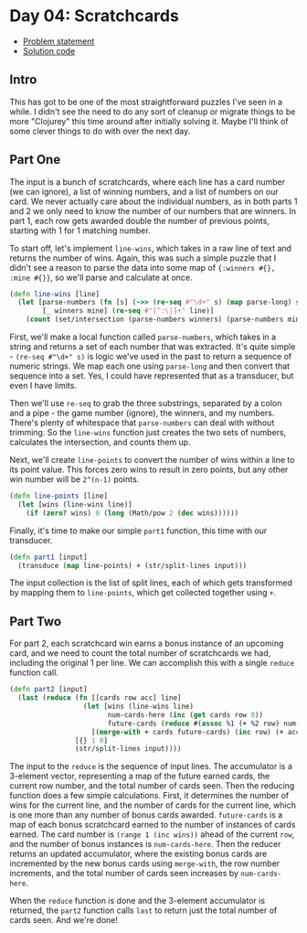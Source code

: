 # Day 04: Scratchcards

* [Problem statement](https://adventofcode.com/2023/day/4)
* [Solution code](https://github.com/abyala/advent-2023-clojure/blob/master/src/advent_2023_clojure/day04.clj)

## Intro

This has got to be one of the most straightforward puzzles I've seen in a while. I didn't see the need to do any sort
of cleanup or migrate things to be more "Clojurey" this time around after initially solving it. Maybe I'll think of
some clever things to do with over the next day.

## Part One

The input is a bunch of scratchcards, where each line has a card number (we can ignore), a list of winning numbers, and
a list of numbers on our card. We never actually care about the individual numbers, as in both parts 1 and 2 we only
need to know the number of our numbers that are winners. In part 1, each row gets awarded double the number of previous
points, starting with 1 for 1 matching number.

To start off, let's implement `line-wins`, which takes in a raw line of text and returns the number of wins. Again,
this was such a simple puzzle that I didn't see a reason to parse the data into some map of `{:winners #{}, :mine #{}}`,
so we'll parse and calculate at once.

```clojure
(defn line-wins [line]
  (let [parse-numbers (fn [s] (->> (re-seq #"\d+" s) (map parse-long) set))
        [_ winners mine] (re-seq #"[^:\|]+" line)]
    (count (set/intersection (parse-numbers winners) (parse-numbers mine)))))
```

First, we'll make a local function called `parse-numbers`, which takes in a string and returns a set of each number
that was extracted. It's quite simple - `(re-seq #"\d+" s)` is logic we've used in the past to return a sequence of
numeric strings. We map each one using `parse-long` and then convert that sequence into a set. Yes, I could have
represented that as a transducer, but even I have limits.

Then we'll use `re-seq` to grab the three substrings, separated by a colon and a pipe - the game number (ignore), the
winners, and my numbers. There's plenty of whitespace that `parse-numbers` can deal with without trimming. So the
`line-wins` function just creates the two sets of numbers, calculates the intersection, and counts them up.

Next, we'll create `line-points` to convert the number of wins within a line to its point value. This forces zero wins
to result in zero points, but any other win number will be `2^(n-1)` points.

```clojure
(defn line-points [line]
  (let [wins (line-wins line)]
    (if (zero? wins) 0 (long (Math/pow 2 (dec wins))))))
```

Finally, it's time to make our simple `part1` function, this time with our transducer.

```clojure
(defn part1 [input]
  (transduce (map line-points) + (str/split-lines input)))
```

The input collection is the list of split lines, each of which gets transformed by mapping them to `line-points`, which
get collected together using `+`.

## Part Two

For part 2, each scratchcard win earns a bonus instance of an upcoming card, and we need to count the total number of
scratchcards we had, including the original 1 per line. We can accomplish this with a single `reduce` function call.

```clojure
(defn part2 [input]
  (last (reduce (fn [[cards row acc] line]
                  (let [wins (line-wins line)
                        num-cards-here (inc (get cards row 0))
                        future-cards (reduce #(assoc %1 (+ %2 row) num-cards-here) {} (range 1 (inc wins)))]
                    [(merge-with + cards future-cards) (inc row) (+ acc num-cards-here)]))
                [{} 1 0]
                (str/split-lines input))))
```

The input to the `reduce` is the sequence of input lines. The accumulator is a 3-element vector, representing a map of
the future earned cards, the current row number, and the total number of cards seen. Then the reducing function does
a few simple calculations. First, it determines the number of wins for the current line, and the number of cards for the
current line, which is one more than any number of bonus cards awarded. `future-cards` is a map of each bonus
scratchcard earned to the number of instances of cards earned. The card number is `(range 1 (inc wins))` ahead of the
current `row`, and the number of bonus instances is `num-cards-here`. Then the reducer returns an updated accumulator,
where the existing bonus cards are incremented by the new bonus cards using `merge-with`, the row number increments,
and the total number of cards seen increases by `num-cards-here`.

When the `reduce` function is done and the 3-element accumulator is returned, the `part2` function calls `last` to
return just the total number of cards seen. And we're done!